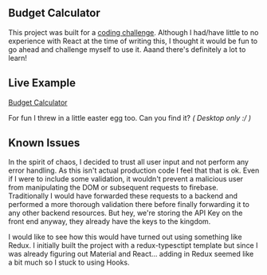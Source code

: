 ## Budget Calculator

This project was built for a [coding challenge](https://gist.github.com/cowabungapeppercorn/cc851d881565ed90f08a54927d7f80bb).  Although I had/have little to no experience with React at the time of writing this, I thought it would be fun to go ahead and challenge myself to use it.  Aaand there's definitely a lot to learn!


## Live Example
[Budget Calculator](https://zbowhay.github.io/WebAppDev/budget-calculator.html)

For fun I threw in a little easter egg too.  Can you find it? *( Desktop only :/ )*

## Known Issues

In the spirit of chaos, I decided to trust all user input and not perform any error handling.  As this isn't actual production code I feel that that is ok.  Even if I were to include some validation, it wouldn't prevent a malicious user from manipulating the DOM or subsequent requests to firebase.  Traditionally I would have forwarded these requests to a backend and performed a more thorough validation there before finally forwarding it to any other backend resources.  But hey, we're storing the API Key on the front end anyway, they already have the keys to the kingdom.

I would like to see how this would have turned out using something like Redux.  I initially built the project with a redux-typesctipt template but since I was already figuring out Material and React... adding in Redux seemed like a bit much so I stuck to using Hooks.
